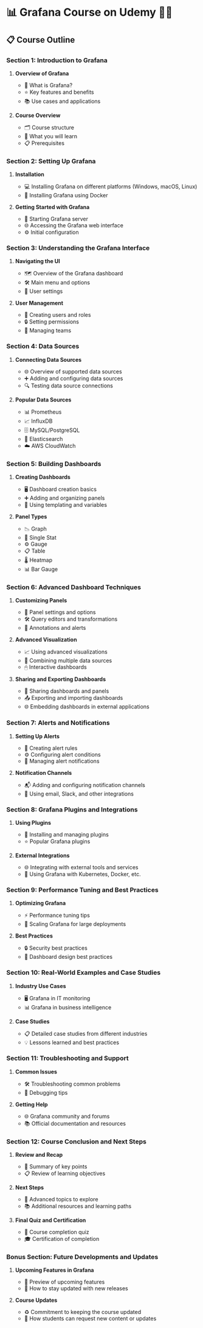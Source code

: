 # 📊 Grafana Course on Udemy 🧑‍💻

## 📋 Course Outline

### Section 1: Introduction to Grafana
1. **Overview of Grafana**
   - 📌 What is Grafana?
   - ⭐ Key features and benefits
   - 📚 Use cases and applications

2. **Course Overview**
   - 🗂 Course structure
   - 🎯 What you will learn
   - 📋 Prerequisites

### Section 2: Setting Up Grafana
1. **Installation**
   - 💻 Installing Grafana on different platforms (Windows, macOS, Linux)
   - 🐳 Installing Grafana using Docker

2. **Getting Started with Grafana**
   - 🚀 Starting Grafana server
   - 🌐 Accessing the Grafana web interface
   - ⚙️ Initial configuration

### Section 3: Understanding the Grafana Interface
1. **Navigating the UI**
   - 🗺 Overview of the Grafana dashboard
   - 🛠 Main menu and options
   - 👤 User settings

2. **User Management**
   - 👥 Creating users and roles
   - 🔒 Setting permissions
   - 👫 Managing teams

### Section 4: Data Sources
1. **Connecting Data Sources**
   - 🌐 Overview of supported data sources
   - ➕ Adding and configuring data sources
   - 🔍 Testing data source connections

2. **Popular Data Sources**
   - 📊 Prometheus
   - 📈 InfluxDB
   - 🗄 MySQL/PostgreSQL
   - 🔎 Elasticsearch
   - ☁️ AWS CloudWatch

### Section 5: Building Dashboards
1. **Creating Dashboards**
   - 🖥 Dashboard creation basics
   - ➕ Adding and organizing panels
   - 📝 Using templating and variables

2. **Panel Types**
   - 📉 Graph
   - 🔢 Single Stat
   - ⚙️ Gauge
   - 📋 Table
   - 🌡 Heatmap
   - 📊 Bar Gauge

### Section 6: Advanced Dashboard Techniques
1. **Customizing Panels**
   - 🎨 Panel settings and options
   - 🛠 Query editors and transformations
   - 📌 Annotations and alerts

2. **Advanced Visualization**
   - 📈 Using advanced visualizations
   - 🔗 Combining multiple data sources
   - 🖱 Interactive dashboards

3. **Sharing and Exporting Dashboards**
   - 🔗 Sharing dashboards and panels
   - 📤 Exporting and importing dashboards
   - 🌐 Embedding dashboards in external applications

### Section 7: Alerts and Notifications
1. **Setting Up Alerts**
   - 🚨 Creating alert rules
   - ⚙️ Configuring alert conditions
   - 📩 Managing alert notifications

2. **Notification Channels**
   - 📬 Adding and configuring notification channels
   - 📧 Using email, Slack, and other integrations

### Section 8: Grafana Plugins and Integrations
1. **Using Plugins**
   - 🔌 Installing and managing plugins
   - ⭐ Popular Grafana plugins

2. **External Integrations**
   - 🌐 Integrating with external tools and services
   - 🐳 Using Grafana with Kubernetes, Docker, etc.

### Section 9: Performance Tuning and Best Practices
1. **Optimizing Grafana**
   - ⚡ Performance tuning tips
   - 📏 Scaling Grafana for large deployments

2. **Best Practices**
   - 🔒 Security best practices
   - 🎨 Dashboard design best practices

### Section 10: Real-World Examples and Case Studies
1. **Industry Use Cases**
   - 🖥 Grafana in IT monitoring
   - 📊 Grafana in business intelligence

2. **Case Studies**
   - 📋 Detailed case studies from different industries
   - 💡 Lessons learned and best practices

### Section 11: Troubleshooting and Support
1. **Common Issues**
   - 🛠 Troubleshooting common problems
   - 🐞 Debugging tips

2. **Getting Help**
   - 🌐 Grafana community and forums
   - 📚 Official documentation and resources

### Section 12: Course Conclusion and Next Steps
1. **Review and Recap**
   - 🔄 Summary of key points
   - 📋 Review of learning objectives

2. **Next Steps**
   - 🚀 Advanced topics to explore
   - 📚 Additional resources and learning paths

3. **Final Quiz and Certification**
   - 📝 Course completion quiz
   - 🎓 Certification of completion

### Bonus Section: Future Developments and Updates
1. **Upcoming Features in Grafana**
   - 🔮 Preview of upcoming features
   - 🔔 How to stay updated with new releases

2. **Course Updates**
   - ♻️ Commitment to keeping the course updated
   - 📢 How students can request new content or updates
